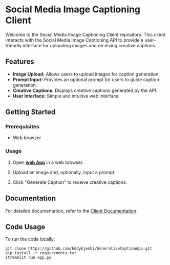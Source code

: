 # Social Media Image Captioning Client

Welcome to the Social Media Image Captioning Client repository. This client interacts with the Social Media Image Captioning API to provide a user-friendly interface for uploading images and receiving creative captions.

## Features

- **Image Upload:** Allows users to upload images for caption generation.
- **Prompt Input:** Provides an optional prompt for users to guide caption generation.
- **Creative Captions:** Displays creative captions generated by the API.
- **User Interface:** Simple and intuitive web interface.

## Getting Started

### Prerequisites

- Web browser

### Usage

1. Open __[web App](https://generateimagecaption.streamlit.app/)__ in a web browser.

2. Upload an image and, optionally, input a prompt.

3. Click "Generate Caption" to receive creative captions.

## Documentation

For detailed documentation, refer to the [Client Documentation](https://github.com/EddyEjembi/GenerativeImageCaption/blob/master/README.md).

## Code Usage
To run the code locally;
```
git clone https://github.com/EddyEjembi/GenerativeCaptionApp.git
pip install -r requirements.txt
streamlit run app.py
```
